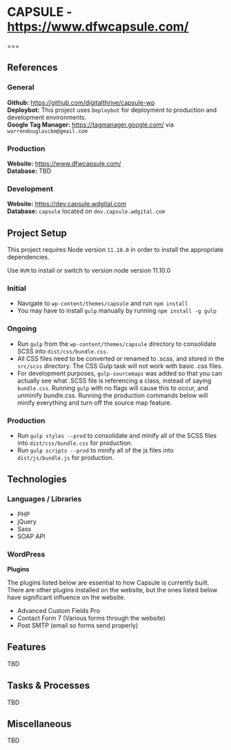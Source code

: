 # CAPSULE - https://www.dfwcapsule.com/
===

## References

### General

**Github:** <a href="https://github.com/digitalthrive/capsule-wp" target="_blank">https://github.com/digitalthrive/capsule-wp</a><br />
**Deploybot:** This project uses `Deploybot` for deployment to production and development environments.<br />
**Google Tag Manager:** <a href="https://tagmanager.google.com/" target="_blank">https://tagmanager.google.com/</a> via `warrendouglascbm@gmail.com`<br />

### Production

**Website:** <a href="https://www.dfwcapsule.com/" target="_blank">https://www.dfwcapsule.com/</a><br />
**Database:** TBD<br />

### Development

**Website:** <a href="https://dev.capsule.wdgital.com" target="_blank">https://dev.capsule.wdgital.com</a><br />
**Database:** `capsule` located on `dev.capsule.wdgital.com`<br />

## Project Setup

This project requires Node version `11.10.0` in order to install the appropriate dependencies.

Use `NVM` to install or switch to version node version 11.10.0

### Initial

- Navigate to `wp-content/themes/capsule` and run `npm install`
- You may have to install `gulp` manually by running `npm install -g gulp`

### Ongoing

- Run `gulp` from the `wp-content/themes/capsule` directory to consolidate SCSS into `dist/css/bundle.css`.
- All CSS files need to be converted or renamed to .scss, and stored in the `src/scss` directory. The CSS Gulp task will not work with basic .css files.
- For development purposes, `gulp-sourcemaps` was added so that you can actually see what .SCSS file is referencing a class, instead of saying `bundle.css`. Running `gulp` with no flags will cause this to occur, and unminify bundle.css. Running the production commands below will minify everything and turn off the source map feature.

### Production

- Run `gulp styles --prod` to consolidate and minify all of the SCSS files into `dist/css/bundle.css` for production.
- Run `gulp scripts --prod` to minify all of the js files into `dist/js/bundle.js` for production.

## Technologies

### Languages / Libraries

- PHP
- jQuery
- Sass
- SOAP API

### WordPress

**Plugins**

The plugins listed below are essential to how Capsule is currently built. There are other plugins installed on the website, but the ones listed below have significant influence on the website.

- Advanced Custom Fields Pro
- Contact Form 7 (Various forms through the website)
- Post SMTP (email so forms send properly)

## Features

TBD

## Tasks & Processes

TBD

## Miscellaneous

TBD
